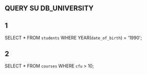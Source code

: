 ## QUERY SU DB_UNIVERSITY

## 1
<!-- Selezionare tutti gli studenti nati nel 1990 (160) -->
SELECT *
FROM `students`
WHERE YEAR(`date_of_birth`) = '1990';

## 2
<!-- Selezionare tutti i corsi che valgono più di 10 crediti (479) -->
SELECT *
FROM `courses`
WHERE `cfu` > 10;